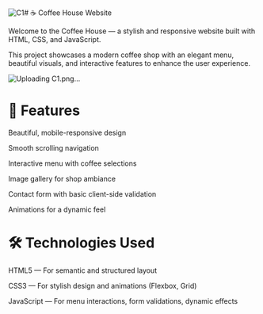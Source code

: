 ![C1](https://github.com/user-attachments/assets/7439ee7a-763b-413b-986b-e5bb0c0394a6)# ☕ Coffee House Website

Welcome to the Coffee House — a stylish and responsive website built with HTML, CSS, and JavaScript.

This project showcases a modern coffee shop with an elegant menu, beautiful visuals, and interactive features to enhance the user experience.

![Uploading C1.png…]()


# 🌟 Features

Beautiful, mobile-responsive design

Smooth scrolling navigation

Interactive menu with coffee selections

Image gallery for shop ambiance

Contact form with basic client-side validation

Animations for a dynamic feel

# 🛠️ Technologies Used

HTML5 — For semantic and structured layout

CSS3 — For stylish design and animations (Flexbox, Grid)

JavaScript — For menu interactions, form validations, dynamic effects
